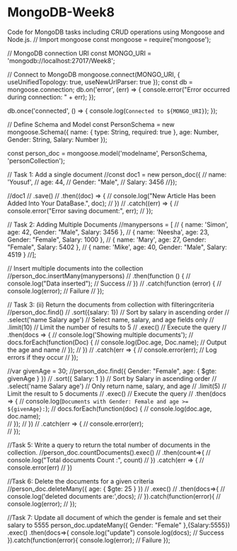 # MongoDB-Week8
Code for MongoDB tasks including CRUD operations using Mongoose and Node.js.
// Import mongoose
const mongoose = require('mongoose');

// MongoDB connection URI
const MONGO_URI = 'mongodb://localhost:27017/Week8';

// Connect to MongoDB
mongoose.connect(MONGO_URI, { useUnifiedTopology: true, useNewUrlParser: true });
const db = mongoose.connection;
db.on('error', (err) => {
    console.error("Error occurred during connection: " + err);
});

db.once('connected', () => {
    console.log(`Connected to ${MONGO_URI}`);
});

// Define Schema and Model
const PersonSchema = new mongoose.Schema({
    name: { type: String, required: true },
    age: Number,
    Gender: String,
    Salary: Number
});

const person_doc = mongoose.model('modelname', PersonSchema, 'personCollection');

// Task 1: Add a single document
//const doc1 = new person_doc({
//    name: 'Yousuf',
//    age: 44,
//    Gender: "Male",
 //   Salary: 3456
//});

//doc1
//    .save()
//   .then((doc) => {
//       console.log("New Article Has been Added Into Your DataBase.", doc);
//   })
//   .catch((err) => {
//        console.error("Error saving document:", err);
//   });

// Task 2: Adding Multiple Documents
//manypersons = [
//    { name: 'Simon', age: 42, Gender: "Male", Salary: 3456 },
//    { name: 'Neesha', age: 23, Gender: "Female", Salary: 1000 },
//    { name: 'Mary', age: 27, Gender: "Female", Salary: 5402 },
//    { name: 'Mike', age: 40, Gender: "Male", Salary: 4519 }
//];

// Insert multiple documents into the collection
//person_doc.insertMany(manypersons)
//    .then(function () {
//        console.log("Data inserted"); // Success
//    })
//    .catch(function (error) {
//        console.log(error); // Failure
//    });

// Task 3: (ii) Return the documents from collection with filteringcriteria
//person_doc.find()
//  .sort({salary: 1})  // Sort by salary in ascending order
//  .select('name Salary age')  // Select name, salary, and age fields only
//  .limit(10)  // Limit the number of results to 5
//  .exec()  // Execute the query
//  .then(docs => {
//      console.log('Showing multiple documents');
//      docs.forEach(function(Doc) {
//          console.log(Doc.age, Doc.name);  // Output the age and name
//      });
//  })
//  .catch(err => {
//      console.error(err);  // Log errors if they occur
// });

//var givenAge = 30;
//person_doc.find({ Gender: "Female", age: { $gte: givenAge } })
//  .sort({ Salary: 1 })  // Sort by Salary in ascending order
//  .select('name Salary age')  // Only return name, salary, and age
//  .limit(5)  // Limit the result to 5 documents
//  .exec()  // Execute the query
//  .then(docs => {
//      console.log(`Documents with Gender: Female and age >= ${givenAge}:`);
//      docs.forEach(function(doc) {
//          console.log(doc.age, doc.name);  
//      });
//  })
//  .catch(err => {
//      console.error(err);  
//  });

//Task 5: Write a query to return the total number of documents in the collection.
//person_doc.countDocuments().exec()
//    .then(count=>{
//    console.log("Total documents Count :", count)
//    }) .catch(err => { 
//    console.error(err)
//    })

//Task 6: Delete the documents for a given criteria
//person_doc.deleteMany({ age: { $gte: 25 } })
//    .exec()
//    .then(docs=>{
//    console.log('deleted documents are:',docs);
//    }).catch(function(error){ 
//    console.log(error);
//    });
    
//Task 7: Update all document of which the gender is female and set their salary to 5555
person_doc.updateMany({ Gender: "Female" },{Salary:5555})
    .exec()
    .then(docs=>{
    console.log("update") 
    console.log(docs); // Success
    }).catch(function(error){ 
    console.log(error); // Failure
    });
